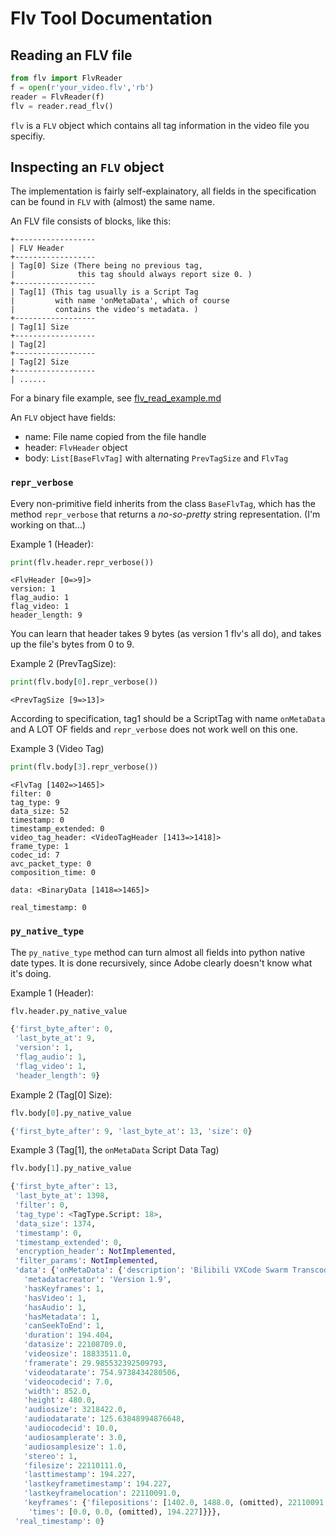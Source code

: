 # Flv Tool Documentation


## Reading an FLV file

```python
from flv import FlvReader
f = open(r'your_video.flv','rb')
reader = FlvReader(f)
flv = reader.read_flv()
```

`flv` is a `FLV` object which contains all tag information in the video file you specifiy.


## Inspecting an `FLV` object 

The implementation is fairly self-explainatory, all fields in the specification can be found in `FLV` with (almost) the same name. 

An FLV file consists of blocks, like this:

```
+------------------
| FLV Header 
+------------------
| Tag[0] Size (There being no previous tag, 
|              this tag should always report size 0. )
+------------------
| Tag[1] (This tag usually is a Script Tag 
|         with name 'onMetaData', which of course 
|         contains the video's metadata. )
+------------------
| Tag[1] Size 
+------------------
| Tag[2]
+------------------
| Tag[2] Size
+------------------
| ......
```

For a binary file example, see [flv_read_example.md](../flv_read_example.md)

An `FLV` object have fields:
+ name: File name copied from the file handle 
+ header: `FlvHeader` object
+ body: `List[BaseFlvTag]` with alternating `PrevTagSize` and `FlvTag`


### `repr_verbose`

Every non-primitive field inherits from the class `BaseFlvTag`, which has the method `repr_verbose` that returns a *no-so-pretty* string representation. (I'm working on that...)

Example 1 (Header):
```python
print(flv.header.repr_verbose())
```
```
<FlvHeader [0=>9]>
version: 1
flag_audio: 1
flag_video: 1
header_length: 9
```
You can learn that header takes 9 bytes (as version 1 flv's all do), and takes up the file's bytes from 0 to 9.

Example 2 (PrevTagSize):
```python
print(flv.body[0].repr_verbose())
```

```
<PrevTagSize [9=>13]>
```

According to specification, tag1 should be a ScriptTag with name `onMetaData` and A LOT OF fields and `repr_verbose` does not work well on this one.

Example 3 (Video Tag)

```python
print(flv.body[3].repr_verbose())
```

```
<FlvTag [1402=>1465]>
filter: 0
tag_type: 9
data_size: 52
timestamp: 0
timestamp_extended: 0
video_tag_header: <VideoTagHeader [1413=>1418]>
frame_type: 1
codec_id: 7
avc_packet_type: 0
composition_time: 0

data: <BinaryData [1418=>1465]>

real_timestamp: 0
```

### `py_native_type`

The `py_native_type` method can turn almost all fields into python native date types. It is done recursively, since Adobe clearly doesn't know what it's doing.

Example 1 (Header):
```python
flv.header.py_native_value
```
```python
{'first_byte_after': 0,
 'last_byte_at': 9,
 'version': 1,
 'flag_audio': 1,
 'flag_video': 1,
 'header_length': 9}
```

Example 2 (Tag[0] Size):
```python
flv.body[0].py_native_value
```

```python
{'first_byte_after': 9, 'last_byte_at': 13, 'size': 0}
```

Example 3 (Tag[1], the `onMetaData` Script Data Tag)
```python
flv.body[1].py_native_value
```
```python
{'first_byte_after': 13,
 'last_byte_at': 1398,
 'filter': 0,
 'tag_type': <TagType.Script: 18>,
 'data_size': 1374,
 'timestamp': 0,
 'timestamp_extended': 0,
 'encryption_header': NotImplemented,
 'filter_params': NotImplemented,
 'data': {'onMetaData': {'description': 'Bilibili VXCode Swarm Transcoder r0.2.61(gap_fixed:False)',
   'metadatacreator': 'Version 1.9',
   'hasKeyframes': 1,
   'hasVideo': 1,
   'hasAudio': 1,
   'hasMetadata': 1,
   'canSeekToEnd': 1,
   'duration': 194.404,
   'datasize': 22108709.0,
   'videosize': 18833511.0,
   'framerate': 29.985532392509793,
   'videodatarate': 754.9738434280506,
   'videocodecid': 7.0,
   'width': 852.0,
   'height': 480.0,
   'audiosize': 3218422.0,
   'audiodatarate': 125.63848994876648,
   'audiocodecid': 10.0,
   'audiosamplerate': 3.0,
   'audiosamplesize': 1.0,
   'stereo': 1,
   'filesize': 22110111.0,
   'lasttimestamp': 194.227,
   'lastkeyframetimestamp': 194.227,
   'lastkeyframelocation': 22110091.0,
   'keyframes': {'filepositions': [1402.0, 1488.0, (omitted), 22110091.0],
    'times': [0.0, 0.0, (omitted), 194.227]}}},
 'real_timestamp': 0}
```


